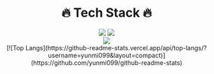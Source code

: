 <div align=center>
  <div><h1>🔥 Tech Stack 🔥</h1></div>

  <div>
    <img src="https://img.shields.io/badge/javascript-F7DF1E?style=for-the-badge&logo=javascript&logoColor=black">
    <img src="https://img.shields.io/badge/reactnative-61DAFB?style=for-the-badge&logo=react&logoColor=black"> 
  </div>


  <div>
    <img align="center" src="https://github-readme-stats.vercel.app/api?username=yunmi099" />
  </div>
  
  <div>
    [![Top Langs](https://github-readme-stats.vercel.app/api/top-langs/?username=yunmi099&layout=compact)](https://github.com/yunmi099/github-readme-stats)
  </div>
</div>



